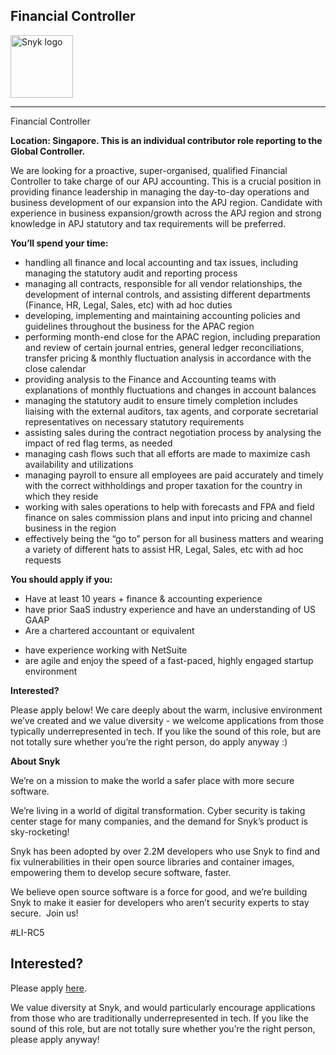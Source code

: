 Financial Controller
---

<img src="https://res.cloudinary.com/snyk/image/upload/v1537345894/press-kit/brand/logo-black.png" width="100" alt="Snyk logo" />

<hr>
<p><span style="font-weight: 400;">Financial Controller</span></p>
<p><strong>Location: Singapore. This is an individual contributor role reporting to the Global Controller.</strong></p>
<p><span style="font-weight: 400;">We are looking for a proactive, super-organised, qualified Financial Controller to take charge of our APJ accounting. This is a crucial position in providing finance leadership in managing the day-to-day operations and business development of our expansion into the APJ region. Candidate with experience in business expansion/growth across the APJ region and strong knowledge in APJ statutory and tax requirements will be preferred.</span></p>
<p><strong>You’ll spend your time:</strong></p>
<ul>
<li style="font-weight: 400;"><span style="font-weight: 400;">handling all finance and local accounting and tax issues, including managing the statutory audit and reporting process</span></li>
<li style="font-weight: 400;"><span style="font-weight: 400;">managing all contracts, responsible for all vendor relationships, the development of internal controls, and assisting different departments (Finance, HR, Legal, Sales, etc) with ad hoc duties</span></li>
<li style="font-weight: 400;"><span style="font-weight: 400;">developing, implementing and maintaining accounting policies and guidelines throughout the business for the APAC region</span></li>
<li style="font-weight: 400;"><span style="font-weight: 400;">performing month-end close for the APAC region, including preparation and review of certain journal entries, general ledger reconciliations, transfer pricing &amp; monthly fluctuation analysis in accordance with the close calendar</span></li>
<li style="font-weight: 400;"><span style="font-weight: 400;">providing analysis to the Finance and Accounting teams with explanations of monthly fluctuations and changes in account balances</span></li>
<li style="font-weight: 400;"><span style="font-weight: 400;">managing the statutory audit to ensure timely completion includes liaising with the external auditors, tax agents, and corporate secretarial representatives on necessary statutory requirements</span></li>
<li style="font-weight: 400;"><span style="font-weight: 400;">assisting sales during the contract negotiation process by analysing the impact of red flag terms, as needed&nbsp;</span></li>
<li style="font-weight: 400;"><span style="font-weight: 400;">managing cash flows such that all efforts are made to maximize cash availability and utilizations&nbsp;</span></li>
<li style="font-weight: 400;"><span style="font-weight: 400;">managing payroll to ensure all employees are paid accurately and timely with the correct withholdings and proper taxation for the country in which they reside</span></li>
<li style="font-weight: 400;"><span style="font-weight: 400;">working with sales operations to help with forecasts and FPA and field finance on sales commission plans and input into pricing and channel business in the region</span></li>
<li style="font-weight: 400;"><span style="font-weight: 400;">effectively being the “go to” person for all business matters and wearing a variety of different hats to assist HR, Legal, Sales, etc with ad hoc requests</span></li>
</ul>
<p><strong>You should apply if you:</strong></p>
<ul>
<li style="font-weight: 400;"><span style="font-weight: 400;">Have at least 10 years + finance &amp; accounting experience&nbsp;</span></li>
<li style="font-weight: 400;"><span style="font-weight: 400;">have prior SaaS industry experience and have an understanding of US GAAP</span></li>
<li style="font-weight: 400;"><span style="font-weight: 400;">Are a chartered accountant or equivalent</span></li>
</ul>
<ul>
<li style="font-weight: 400;"><span style="font-weight: 400;">have experience working with NetSuite</span></li>
<li style="font-weight: 400;"><span style="font-weight: 400;">are agile and enjoy the speed of a fast-paced, highly engaged startup environment</span></li>
</ul>
<p><strong>Interested?</strong></p>
<p><span style="font-weight: 400;">Please apply below! We care deeply about the warm, inclusive environment we’ve created and we value diversity - we welcome applications from those typically underrepresented in tech. If you like the sound of this role, but are not totally sure whether you’re the right person, do apply anyway :)</span></p>
<p><strong>About Snyk</strong></p>
<p><span style="font-weight: 400;">We’re on a mission to make the world a safer place with more secure software.</span></p>
<p><span style="font-weight: 400;">We’re living in a world of digital transformation. Cyber security is taking center stage for many companies, and the demand for Snyk’s product is sky-rocketing!&nbsp;</span></p>
<p><span style="font-weight: 400;">Snyk has been adopted by over 2.2M developers who use Snyk to find and fix vulnerabilities in their open source libraries and container images, empowering them to develop secure software, faster.</span></p>
<p><span style="font-weight: 400;">We believe open source software is a force for good, and we’re building Snyk to make it easier for developers who aren’t security experts to stay secure.&nbsp; Join us!</span></p>
<p>#LI-RC5</p>

Interested?
---

Please apply [here](https://boards.greenhouse.io/snyk/jobs/5247422002#app).

We value diversity at Snyk, and would particularly encourage applications from those who are traditionally underrepresented in tech.
If you like the sound of this role, but are not totally sure whether you’re the right person, please apply anyway!
